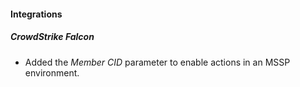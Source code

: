 
#### Integrations
##### CrowdStrike Falcon
- Added the *Member CID* parameter to enable actions in an MSSP environment.
